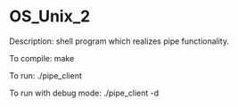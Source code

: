 OS_Unix_2
=======================
Description: shell program which realizes pipe functionality.

To compile: make

To run: ./pipe_client

To run with debug mode: ./pipe_client -d